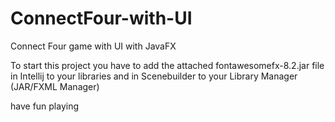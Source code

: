 # ConnectFour-with-UI
Connect Four game with UI with JavaFX

To start this project you have to add the attached fontawesomefx-8.2.jar file in Intellij to your libraries and in Scenebuilder to your Library Manager (JAR/FXML Manager) 

have fun playing 
